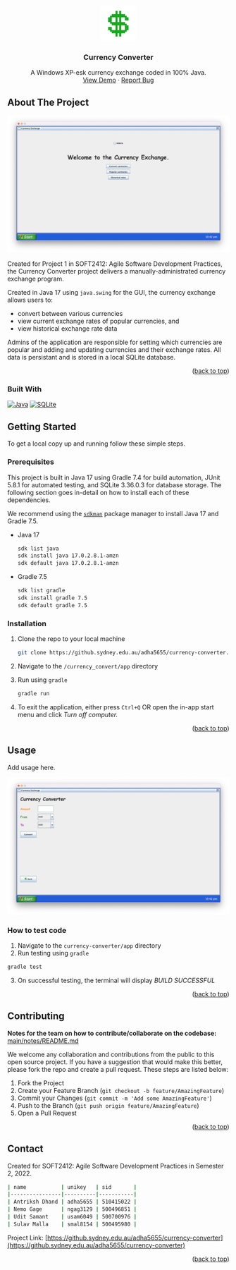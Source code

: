 <!-- Improved compatibility of back to top link: See: https://github.com/othneildrew/Best-README-Template/pull/73 -->
<a name="readme-top"></a>

<!-- PROJECT LOGO -->
<br />
<div align="center">
  <a href="https://github.sydney.edu.au/adha5655/currency-converter">
    <img src="img/logo.png" alt="Logo" width="80" height="80">
  </a>

<h3 align="center">Currency Converter</h3>

  <p align="center">
    A Windows XP-esk currency exchange coded in 100% Java.
    <br />
    <a href="https://github.sydney.edu.au/adha5655/currency-converter">View Demo</a>
    ·
    <a href="https://github.sydney.edu.au/adha5655/currency-converter/issues">Report Bug</a>
  </p>
</div>

<!-- ABOUT THE PROJECT -->
## About The Project

![Currency Converter][product-screenshot-2]

Created for Project 1 in SOFT2412: Agile Software Development Practices, the Currency Converter project delivers a manually-administrated currency exchange program. 

Created in Java 17 using `java.swing` for the GUI, the currency exchange allows users to:

- convert between various currencies
- view current exchange rates of popular currencies, and 
- view historical exchange rate data

Admins of the application are responsible for setting which currencies are popular and adding and updating currencies and their exchange rates. All data is persistant and is stored in a local SQLite database.

<p align="right">(<a href="#readme-top">back to top</a>)</p>


### Built With

[![Java][Java]][Java-url]
[![SQLite][SQLite]][SQLite-url]


<!-- GETTING STARTED -->
## Getting Started

To get a local copy up and running follow these simple steps.

### Prerequisites

This project is built in Java 17 using Gradle 7.4 for build automation, JUnit 5.8.1 for automated testing, and SQLite 3.36.0.3 for database storage. The following section goes in-detail on how to install each of these dependencies.

We recommend using the [`sdkman`](https://sdkman.io) package manager to install Java 17 and Gradle 7.5.

* Java 17

    ```sh
    sdk list java
    sdk install java 17.0.2.8.1-amzn
    sdk default java 17.0.2.8.1-amzn
    ````

* Gradle 7.5

    ```sh
    sdk list gradle
    sdk install gradle 7.5
    sdk default gradle 7.5
    ```


### Installation

1. Clone the repo to your local machine

   ```sh
   git clone https://github.sydney.edu.au/adha5655/currency-converter.git
   ```
   
2. Navigate to the `/currency_convert/app` directory
3. Run using `gradle`

    ```sh
    gradle run
    ```
    
4. To exit the application, either press `Ctrl+Q` OR open the in-app start menu and click *Turn off computer.*

<p align="right">(<a href="#readme-top">back to top</a>)</p>

<!-- USAGE EXAMPLES -->
## Usage

Add usage here.

![Currency Converter][product-screenshot-3]


### How to test code

1. Navigate to the `currency-converter/app` directory
2. Run testing using `gradle` 

  ```sh
  gradle test
  ```

3. On successful testing, the terminal will display *BUILD SUCCESSFUL*

<p align="right">(<a href="#readme-top">back to top</a>)</p>


<!-- CONTRIBUTING -->
## Contributing

**Notes for the team on how to contribute/collaborate on the codebase:** [main/notes/README.md](https://github.sydney.edu.au/adha5655/currency-converter/blob/main/notes/README.md)

We welcome any collaboration and contributions from the public to this open source project. If you have a suggestion that would make this better, please fork the repo and create a pull request. These steps are listed below:

1. Fork the Project
2. Create your Feature Branch (`git checkout -b feature/AmazingFeature`)
3. Commit your Changes (`git commit -m 'Add some AmazingFeature'`)
4. Push to the Branch (`git push origin feature/AmazingFeature`)
5. Open a Pull Request

<p align="right">(<a href="#readme-top">back to top</a>)</p>

<!-- CONTACT -->
## Contact

Created for SOFT2412: Agile Software Development Practices in Semester 2, 2022.

```bash
| name           | unikey   | sid       |
|----------------|----------|-----------|
| Antriksh Dhand | adha5655 | 510415022 |
| Nemo Gage      | ngag3129 | 500496851 |
| Udit Samant    | usam6049 | 500700976 |
| Sulav Malla    | smal8154 | 500495980 |
```

Project Link: [https://github.sydney.edu.au/adha5655/currency-converter](https://github.sydney.edu.au/adha5655/currency-converter)

<p align="right">(<a href="#readme-top">back to top</a>)</p>


<!-- MARKDOWN LINKS & IMAGES -->
<!-- https://www.markdownguide.org/basic-syntax/#reference-style-links -->
[contributors-shield]: https://img.shields.io/github/contributors/adha5655/currency_converter.svg?style=for-the-badge
[contributors-url]: https://github.sydney.edu.au/adha5655/currency-converter/graphs/contributors
[forks-shield]: https://img.shields.io/github/forks/adha5655/currency_converter.svg?style=for-the-badge
[forks-url]: https://github.sydney.edu.au/adha5655/currency-converter/network/members
[stars-shield]: https://img.shields.io/github/stars/adha5655/currency_converter.svg?style=for-the-badge
[stars-url]: https://github.sydney.edu.au/adha5655/currency-converter/stargazers

[product-screenshot-1]: img/desktop.png
[product-screenshot-2]: img/welcomeScreen.png
[product-screenshot-3]: img/converter.png
[product-screenshot-4]: img/adminPortal.png

[SQLite]: https://img.shields.io/badge/sqlite-%2307405e.svg?style=for-the-badge&logo=sqlite&logoColor=white
[SQLite-url]: https://www.sqlite.org/index.html
[Java]: https://img.shields.io/badge/java-%23ED8B00.svg?style=for-the-badge&logo=java&logoColor=white
[Java-url]: https://www.java.com/en/
